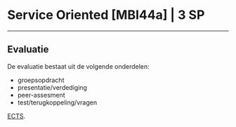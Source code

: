 # Service Oriented  [MBI44a] | 3 SP
---


## Evaluatie

De evaluatie bestaat uit de volgende onderdelen:
- groepsopdracht
- presentatie/verdediging
- peer-assesment
- test/terugkoppeling/vragen


[ECTS](https://onderwijsaanbod.leuven.ucll.be/2022/syllabi/n/MBI44AN.htm#activetab=doelstellingen_idm4851520).